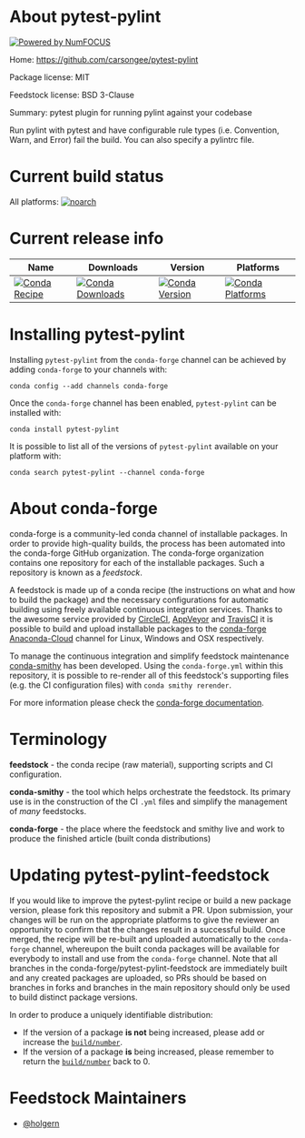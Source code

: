 About pytest-pylint
===================

[![Powered by NumFOCUS](https://img.shields.io/badge/powered%20by-NumFOCUS-orange.svg?style=flat&colorA=E1523D&colorB=007D8A)](http://numfocus.org)

Home: https://github.com/carsongee/pytest-pylint

Package license: MIT

Feedstock license: BSD 3-Clause

Summary: pytest plugin for running pylint against your codebase

Run pylint with pytest and have configurable rule types (i.e. Convention,
Warn, and Error) fail the build. You can also specify a pylintrc file.


Current build status
====================

All platforms:
[![noarch](https://img.shields.io/circleci/project/github/conda-forge/pytest-pylint-feedstock/master.svg?label=noarch)](https://circleci.com/gh/conda-forge/pytest-pylint-feedstock)

Current release info
====================

| Name | Downloads | Version | Platforms |
| --- | --- | --- | --- |
| [![Conda Recipe](https://img.shields.io/badge/recipe-pytest--pylint-green.svg)](https://anaconda.org/conda-forge/pytest-pylint) | [![Conda Downloads](https://img.shields.io/conda/dn/conda-forge/pytest-pylint.svg)](https://anaconda.org/conda-forge/pytest-pylint) | [![Conda Version](https://img.shields.io/conda/vn/conda-forge/pytest-pylint.svg)](https://anaconda.org/conda-forge/pytest-pylint) | [![Conda Platforms](https://img.shields.io/conda/pn/conda-forge/pytest-pylint.svg)](https://anaconda.org/conda-forge/pytest-pylint) |

Installing pytest-pylint
========================

Installing `pytest-pylint` from the `conda-forge` channel can be achieved by adding `conda-forge` to your channels with:

```
conda config --add channels conda-forge
```

Once the `conda-forge` channel has been enabled, `pytest-pylint` can be installed with:

```
conda install pytest-pylint
```

It is possible to list all of the versions of `pytest-pylint` available on your platform with:

```
conda search pytest-pylint --channel conda-forge
```


About conda-forge
=================

conda-forge is a community-led conda channel of installable packages.
In order to provide high-quality builds, the process has been automated into the
conda-forge GitHub organization. The conda-forge organization contains one repository
for each of the installable packages. Such a repository is known as a *feedstock*.

A feedstock is made up of a conda recipe (the instructions on what and how to build
the package) and the necessary configurations for automatic building using freely
available continuous integration services. Thanks to the awesome service provided by
[CircleCI](https://circleci.com/), [AppVeyor](https://www.appveyor.com/)
and [TravisCI](https://travis-ci.org/) it is possible to build and upload installable
packages to the [conda-forge](https://anaconda.org/conda-forge)
[Anaconda-Cloud](https://anaconda.org/) channel for Linux, Windows and OSX respectively.

To manage the continuous integration and simplify feedstock maintenance
[conda-smithy](https://github.com/conda-forge/conda-smithy) has been developed.
Using the ``conda-forge.yml`` within this repository, it is possible to re-render all of
this feedstock's supporting files (e.g. the CI configuration files) with ``conda smithy rerender``.

For more information please check the [conda-forge documentation](https://conda-forge.org/docs/).

Terminology
===========

**feedstock** - the conda recipe (raw material), supporting scripts and CI configuration.

**conda-smithy** - the tool which helps orchestrate the feedstock.
                   Its primary use is in the construction of the CI ``.yml`` files
                   and simplify the management of *many* feedstocks.

**conda-forge** - the place where the feedstock and smithy live and work to
                  produce the finished article (built conda distributions)


Updating pytest-pylint-feedstock
================================

If you would like to improve the pytest-pylint recipe or build a new
package version, please fork this repository and submit a PR. Upon submission,
your changes will be run on the appropriate platforms to give the reviewer an
opportunity to confirm that the changes result in a successful build. Once
merged, the recipe will be re-built and uploaded automatically to the
`conda-forge` channel, whereupon the built conda packages will be available for
everybody to install and use from the `conda-forge` channel.
Note that all branches in the conda-forge/pytest-pylint-feedstock are
immediately built and any created packages are uploaded, so PRs should be based
on branches in forks and branches in the main repository should only be used to
build distinct package versions.

In order to produce a uniquely identifiable distribution:
 * If the version of a package **is not** being increased, please add or increase
   the [``build/number``](https://conda.io/docs/user-guide/tasks/build-packages/define-metadata.html#build-number-and-string).
 * If the version of a package **is** being increased, please remember to return
   the [``build/number``](https://conda.io/docs/user-guide/tasks/build-packages/define-metadata.html#build-number-and-string)
   back to 0.

Feedstock Maintainers
=====================

* [@holgern](https://github.com/holgern/)

